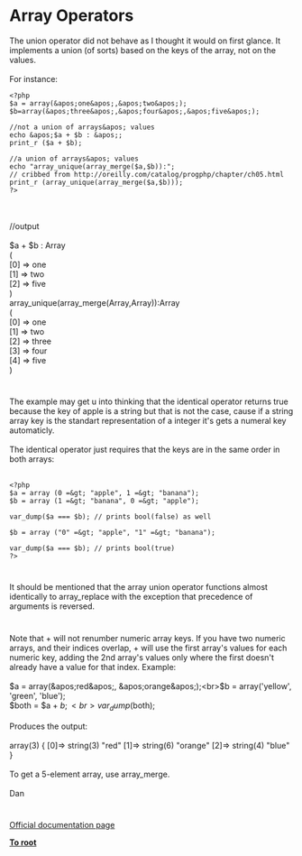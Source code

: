 # Array Operators



The union operator did not behave as I thought it would on first glance. It implements a union (of sorts) based on the keys of the array, not on the values.<br><br>For instance:<br>

```
<?php
$a = array(&apos;one&apos;,&apos;two&apos;);
$b=array(&apos;three&apos;,&apos;four&apos;,&apos;five&apos;);

//not a union of arrays&apos; values
echo &apos;$a + $b : &apos;;
print_r ($a + $b);

//a union of arrays&apos; values
echo "array_unique(array_merge($a,$b)):";
// cribbed from http://oreilly.com/catalog/progphp/chapter/ch05.html
print_r (array_unique(array_merge($a,$b)));
?>
```
<br><br>//output<br><br>$a + $b : Array<br>(<br>    [0] =&gt; one<br>    [1] =&gt; two<br>    [2] =&gt; five<br>)<br>array_unique(array_merge(Array,Array)):Array<br>(<br>    [0] =&gt; one<br>    [1] =&gt; two<br>    [2] =&gt; three<br>    [3] =&gt; four<br>    [4] =&gt; five<br>)  

#

The example may get u into thinking that the identical operator returns true because the key of apple is a string but that is not the case, cause if a string array key is the standart representation of a integer it&apos;s gets a numeral key automaticly. <br><br>The identical operator just requires that the keys are in the same order in both arrays:<br><br>

```
<?php
$a = array (0 =&gt; "apple", 1 =&gt; "banana");
$b = array (1 =&gt; "banana", 0 =&gt; "apple");

var_dump($a === $b); // prints bool(false) as well

$b = array ("0" =&gt; "apple", "1" =&gt; "banana");

var_dump($a === $b); // prints bool(true)
?>
```
  

#

It should be mentioned that the array union operator functions almost identically to array_replace with the exception that precedence of arguments is reversed.  

#

Note that + will not renumber numeric array keys.  If you have two numeric arrays, and their indices overlap, + will use the first array&apos;s values for each numeric key, adding the 2nd array&apos;s values only where the first doesn&apos;t already have a value for that index.  Example:<br><br>$a = array(&apos;red&apos;, &apos;orange&apos;);<br>$b = array(&apos;yellow&apos;, &apos;green&apos;, &apos;blue&apos;);<br>$both = $a + $b;<br>var_dump($both);<br><br>Produces the output:<br><br>array(3) { [0]=&gt;  string(3) "red" [1]=&gt;  string(6) "orange" [2]=&gt;  string(4) "blue" }<br><br>To get a 5-element array, use array_merge.<br><br>    Dan  

#

[Official documentation page](https://www.php.net/manual/en/language.operators.array.php)

**[To root](/README.md)**